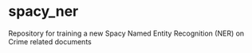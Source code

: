# spacy_ner
Repository for training a new Spacy Named Entity Recognition (NER) on Crime related documents
